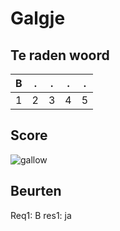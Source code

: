 # Galgje

## Te raden woord

|B|.|.|.|.|
|-|-|-|-|-|
|1|2|3|4|5|

## Score
![gallow](./images/1.png)

## Beurten
Req1: B
res1: ja
